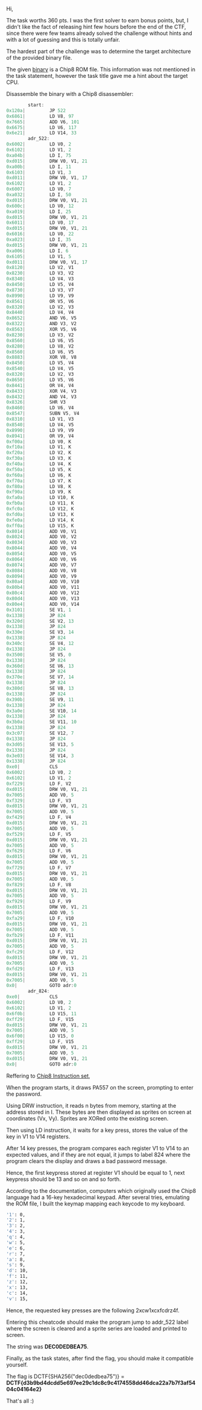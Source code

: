 Hi,

The task worths 360 pts. I was the first solver to earn bonus points, but, I didn't like the fact of releasing hint few hours before the end of the CTF, since there were few teams already solved the challenge without hints and with a lot of guessing and this is totally unfair.

The hardest part of the challenge was to determine the target architecture of the provided binary file.

The given  [binary](https://dctf.def.camp/quals-2017-kalskflsafkl/public_crack.bin) is a Chip8 ROM file. This information was not mentioned in the task statement, however the task title gave me a hint about the target CPU.

Disassemble the binary with a Chip8 disassembler:

<!--more-->

```c
        start:
0x120a|         JP 522
0x6861|         LD V8, 97
0x7665|         ADD V6, 101
0x6675|         LD V6, 117
0x6e21|         LD V14, 33
        adr_522:
0x6002|         LD V0, 2
0x6102|         LD V1, 2
0xa04b|         LD I, 75
0xd015|         DRW V0, V1, 21
0xa00b|         LD I, 11
0x6103|         LD V1, 3
0xd011|         DRW V0, V1, 17
0x6102|         LD V1, 2
0x6007|         LD V0, 7
0xa032|         LD I, 50
0xd015|         DRW V0, V1, 21
0x600c|         LD V0, 12
0xa019|         LD I, 25
0xd015|         DRW V0, V1, 21
0x6011|         LD V0, 17
0xd015|         DRW V0, V1, 21
0x6016|         LD V0, 22
0xa023|         LD I, 35
0xd015|         DRW V0, V1, 21
0xa006|         LD I, 6
0x6105|         LD V1, 5
0xd011|         DRW V0, V1, 17
0x8120|         LD V2, V1
0x8230|         LD V3, V2
0x8340|         LD V4, V3
0x8450|         LD V5, V4
0x8730|         LD V3, V7
0x8990|         LD V9, V9
0x8561|         OR V5, V6
0x8320|         LD V2, V3
0x8440|         LD V4, V4
0x8652|         AND V6, V5
0x8322|         AND V3, V2
0x8563|         XOR V5, V6
0x8230|         LD V3, V2
0x8560|         LD V6, V5
0x8280|         LD V8, V2
0x8560|         LD V6, V5
0x8883|         XOR V8, V8
0x8450|         LD V5, V4
0x8540|         LD V4, V5
0x8320|         LD V2, V3
0x8650|         LD V5, V6
0x8441|         OR V4, V4
0x8433|         XOR V4, V3
0x8432|         AND V4, V3
0x8326|         SHR V3
0x8460|         LD V6, V4
0x8547|         SUBN V5, V4
0x8310|         LD V1, V3
0x8540|         LD V4, V5
0x8990|         LD V9, V9
0x8941|         OR V9, V4
0xf00a|         LD V0, K
0xf10a|         LD V1, K
0xf20a|         LD V2, K
0xf30a|         LD V3, K
0xf40a|         LD V4, K
0xf50a|         LD V5, K
0xf60a|         LD V6, K
0xf70a|         LD V7, K
0xf80a|         LD V8, K
0xf90a|         LD V9, K
0xfa0a|         LD V10, K
0xfb0a|         LD V11, K
0xfc0a|         LD V12, K
0xfd0a|         LD V13, K
0xfe0a|         LD V14, K
0xff0a|         LD V15, K
0x8014|         ADD V0, V1
0x8024|         ADD V0, V2
0x8034|         ADD V0, V3
0x8044|         ADD V0, V4
0x8054|         ADD V0, V5
0x8064|         ADD V0, V6
0x8074|         ADD V0, V7
0x8084|         ADD V0, V8
0x8094|         ADD V0, V9
0x80a4|         ADD V0, V10
0x80b4|         ADD V0, V11
0x80c4|         ADD V0, V12
0x80d4|         ADD V0, V13
0x80e4|         ADD V0, V14
0x3101|         SE V1, 1
0x1338|         JP 824
0x320d|         SE V2, 13
0x1338|         JP 824
0x330e|         SE V3, 14
0x1338|         JP 824
0x340c|         SE V4, 12
0x1338|         JP 824
0x3500|         SE V5, 0
0x1338|         JP 824
0x360d|         SE V6, 13
0x1338|         JP 824
0x370e|         SE V7, 14
0x1338|         JP 824
0x380d|         SE V8, 13
0x1338|         JP 824
0x390b|         SE V9, 11
0x1338|         JP 824
0x3a0e|         SE V10, 14
0x1338|         JP 824
0x3b0a|         SE V11, 10
0x1338|         JP 824
0x3c07|         SE V12, 7
0x1338|         JP 824
0x3d05|         SE V13, 5
0x1338|         JP 824
0x3e03|         SE V14, 3
0x1338|         JP 824
0xe0|           CLS
0x6002|         LD V0, 2
0x6102|         LD V1, 2
0xf229|         LD F, V2
0xd015|         DRW V0, V1, 21
0x7005|         ADD V0, 5
0xf329|         LD F, V3
0xd015|         DRW V0, V1, 21
0x7005|         ADD V0, 5
0xf429|         LD F, V4
0xd015|         DRW V0, V1, 21
0x7005|         ADD V0, 5
0xf529|         LD F, V5
0xd015|         DRW V0, V1, 21
0x7005|         ADD V0, 5
0xf629|         LD F, V6
0xd015|         DRW V0, V1, 21
0x7005|         ADD V0, 5
0xf729|         LD F, V7
0xd015|         DRW V0, V1, 21
0x7005|         ADD V0, 5
0xf829|         LD F, V8
0xd015|         DRW V0, V1, 21
0x7005|         ADD V0, 5
0xf929|         LD F, V9
0xd015|         DRW V0, V1, 21
0x7005|         ADD V0, 5
0xfa29|         LD F, V10
0xd015|         DRW V0, V1, 21
0x7005|         ADD V0, 5
0xfb29|         LD F, V11
0xd015|         DRW V0, V1, 21
0x7005|         ADD V0, 5
0xfc29|         LD F, V12
0xd015|         DRW V0, V1, 21
0x7005|         ADD V0, 5
0xfd29|         LD F, V13
0xd015|         DRW V0, V1, 21
0x7005|         ADD V0, 5
0x0|            GOTO adr:0
        adr_824:
0xe0|           CLS
0x6002|         LD V0, 2
0x6102|         LD V1, 2
0x6f0b|         LD V15, 11
0xff29|         LD F, V15
0xd015|         DRW V0, V1, 21
0x7005|         ADD V0, 5
0x6f00|         LD V15, 0
0xff29|         LD F, V15
0xd015|         DRW V0, V1, 21
0x7005|         ADD V0, 5
0xd015|         DRW V0, V1, 21
0x0|            GOTO adr:0

```

  

Reffering to  [Chip8 Instruction set](http://devernay.free.fr/hacks/chip8/C8TECH10.HTM),

When the program starts, it draws PA557 on the screen, prompting to enter the password.

Using DRW instruction, it reads n bytes from memory, starting at the address stored in I. These bytes are then displayed as sprites on screen at coordinates (Vx, Vy). Sprites are XORed onto the existing screen.

Then using LD instruction, it waits for a key press, stores the value of the key in V1 to V14 registers.

After 14 key presses, the program compares each register V1 to V14 to an expected values, and if they are not equal, it jumps to label 824 where the program clears the display and draws a bad password message.

Hence, the first keypress stored at register V1 should be equal to 1, next keypress should be 13 and so on and so forth.

According to the documentation, computers which originally used the Chip8 language had a 16-key hexadecimal keypad. After several tries, emulating the ROM file, I built the keymap mapping each keycode to my keyboard.

```bash  
'1': 0,
'2': 1,
'3': 2,
'4': 3,
'q': 4,
'w': 5,
'e': 6,
'r': 7,
'a': 8,
's': 9,
'd': 10,
'f': 11,
'z': 12,
'x': 13,
'c': 14,
'v': 15,
```

Hence, the requested key presses are the following 2xcw1xcxfcdrz4f.

Entering this cheatcode should make the program jump to addr_522 label where the screen is cleared and a sprite series are loaded and printed to screen.

The string was  **DEC0DEDBEA75**.

Finally, as the task states, after find the flag, you should make it compatible yourself.

The flag is DCTF{SHA256("dec0dedbea75")} =  **DCTF{d3b9bd4dcdd5e697ee29c1dc8c9c4174558dd46dca22a7b7f3af5404c04164e2}**

That's all :)
